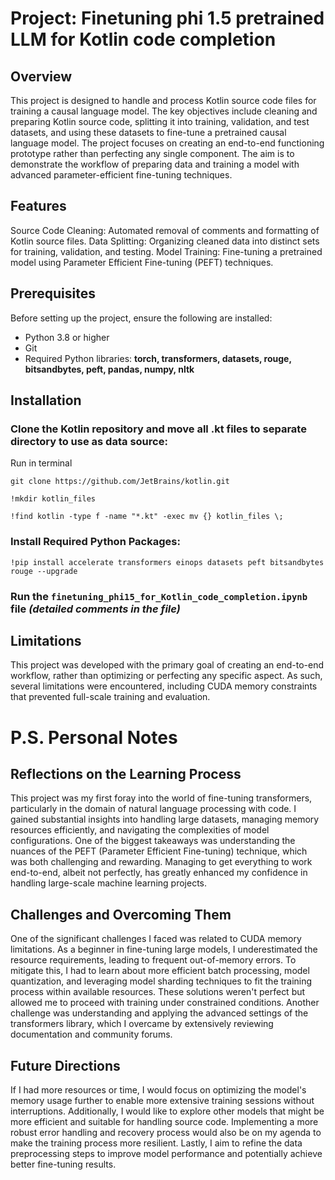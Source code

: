 # Project: Finetuning phi 1.5 pretrained LLM for Kotlin code completion


## Overview
This project is designed to handle and process Kotlin source code files for training a causal language model. The key objectives include cleaning and preparing Kotlin source code, splitting it into training, validation, and test datasets, and using these datasets to fine-tune a pretrained causal language model. The project focuses on creating an end-to-end functioning prototype rather than perfecting any single component. The aim is to demonstrate the workflow of preparing data and training a model with advanced parameter-efficient fine-tuning techniques.


## Features
Source Code Cleaning: Automated removal of comments and formatting of Kotlin source files.
Data Splitting: Organizing cleaned data into distinct sets for training, validation, and testing.
Model Training: Fine-tuning a pretrained model using Parameter Efficient Fine-tuning (PEFT) techniques.


## Prerequisites
Before setting up the project, ensure the following are installed:

- Python 3.8 or higher
- Git
- Required Python libraries: **torch, transformers, datasets, rouge, bitsandbytes, peft, pandas, numpy, nltk**


## Installation
### Clone the Kotlin repository and move all .kt files to separate directory to use as data source:
Run in terminal

`git clone https://github.com/JetBrains/kotlin.git`

`!mkdir kotlin_files`

`!find kotlin -type f -name "*.kt" -exec mv {} kotlin_files \;`

### Install Required Python Packages:

`!pip install accelerate transformers einops datasets peft bitsandbytes rouge --upgrade`

### Run the `finetuning_phi15_for_Kotlin_code_completion.ipynb` file ***(detailed comments in the file)***


## Limitations
This project was developed with the primary goal of creating an end-to-end workflow, rather than optimizing or perfecting any specific aspect. As such, several limitations were encountered, including CUDA memory constraints that prevented full-scale training and evaluation. 

# P.S. Personal Notes
## Reflections on the Learning Process
This project was my first foray into the world of fine-tuning transformers, particularly in the domain of natural language processing with code. I gained substantial insights into handling large datasets, managing memory resources efficiently, and navigating the complexities of model configurations. One of the biggest takeaways was understanding the nuances of the PEFT (Parameter Efficient Fine-tuning) technique, which was both challenging and rewarding. Managing to get everything to work end-to-end, albeit not perfectly, has greatly enhanced my confidence in handling large-scale machine learning projects.

## Challenges and Overcoming Them
One of the significant challenges I faced was related to CUDA memory limitations. As a beginner in fine-tuning large models, I underestimated the resource requirements, leading to frequent out-of-memory errors. To mitigate this, I had to learn about more efficient batch processing, model quantization, and leveraging model sharding techniques to fit the training process within available resources. These solutions weren't perfect but allowed me to proceed with training under constrained conditions. Another challenge was understanding and applying the advanced settings of the transformers library, which I overcame by extensively reviewing documentation and community forums.

## Future Directions
If I had more resources or time, I would focus on optimizing the model's memory usage further to enable more extensive training sessions without interruptions. Additionally, I would like to explore other models that might be more efficient and suitable for handling source code. Implementing a more robust error handling and recovery process would also be on my agenda to make the training process more resilient. Lastly, I aim to refine the data preprocessing steps to improve model performance and potentially achieve better fine-tuning results.


